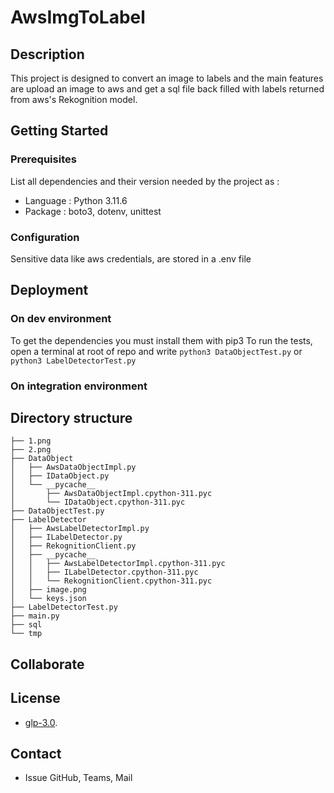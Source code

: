 # AwsImgToLabel 



## Description

This project is designed to convert an image to labels and the main features are upload an image to aws and get a sql file back filled with labels returned from aws's Rekognition model.

## Getting Started

### Prerequisites

List all dependencies and their version needed by the project as :

* Language : Python 3.11.6
* Package : boto3, dotenv, unittest

### Configuration

Sensitive data like aws credentials, are stored in a .env file

## Deployment

### On dev environment

To get the dependencies you must install them with pip3
To run the tests, open a terminal at root of repo and write `python3 DataObjectTest.py` or `python3 LabelDetectorTest.py`

### On integration environment


## Directory structure

```shell
├── 1.png
├── 2.png
├── DataObject
│   ├── AwsDataObjectImpl.py
│   ├── IDataObject.py
│   └── __pycache__
│       ├── AwsDataObjectImpl.cpython-311.pyc
│       └── IDataObject.cpython-311.pyc
├── DataObjectTest.py
├── LabelDetector
│   ├── AwsLabelDetectorImpl.py
│   ├── ILabelDetector.py
│   ├── RekognitionClient.py
│   ├── __pycache__
│   │   ├── AwsLabelDetectorImpl.cpython-311.pyc
│   │   ├── ILabelDetector.cpython-311.pyc
│   │   └── RekognitionClient.cpython-311.pyc
│   ├── image.png
│   └── keys.json
├── LabelDetectorTest.py
├── main.py
├── sql
└── tmp
```

## Collaborate


## License

* [glp-3.0](https://www.gnu.org/licenses/gpl-3.0.en.html).

## Contact

* Issue GitHub, Teams, Mail
